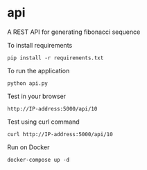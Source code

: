 # api

A REST API for generating fibonacci sequence

To install requirements

```pip install -r requirements.txt```

To run the application

```python api.py```

Test in your browser

```http://IP-address:5000/api/10```

Test using curl command

```curl http://IP-address:5000/api/10```

Run on Docker

```docker-compose up -d```
